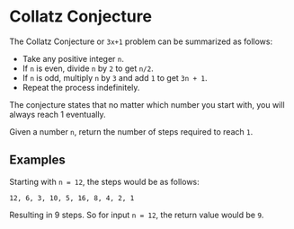 # Collatz Conjecture

The Collatz Conjecture or `3x+1` problem can be summarized as follows:

- Take any positive integer `n`.
- If `n` is even, divide `n` by `2` to get `n/2`.
- If `n` is odd, multiply `n` by `3` and add `1` to get `3n + 1`.
- Repeat the process indefinitely.

The conjecture states that no matter which number you start with, you will
always reach 1 eventually.

Given a number `n`, return the number of steps required to reach `1`.

## Examples

Starting with `n = 12`, the steps would be as follows:

`12, 6, 3, 10, 5, 16, 8, 4, 2, 1`

Resulting in 9 steps. So for input `n = 12`, the return value would be `9`.